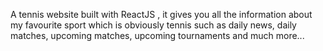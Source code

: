 A tennis website built with ReactJS , it gives you all the information about my favourite sport which is obviously tennis such as daily news, daily matches, upcoming matches, upcoming tournaments and much more...
